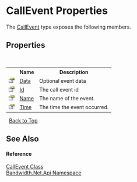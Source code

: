 ﻿# CallEvent Properties
 

The <a href ="T_Bandwidth_Net_Api_CallEvent.md">CallEvent</a> type exposes the following members.


## Properties
&nbsp;<table><tr><th></th><th>Name</th><th>Description</th></tr><tr><td>![Public property](media/pubproperty.gif "Public property")</td><td><a href ="P_Bandwidth_Net_Api_CallEvent_Data.md">Data</a></td><td>
Optional event data</td></tr><tr><td>![Public property](media/pubproperty.gif "Public property")</td><td><a href ="P_Bandwidth_Net_Api_CallEvent_Id.md">Id</a></td><td>
The call event id</td></tr><tr><td>![Public property](media/pubproperty.gif "Public property")</td><td><a href ="P_Bandwidth_Net_Api_CallEvent_Name.md">Name</a></td><td>
The name of the event.</td></tr><tr><td>![Public property](media/pubproperty.gif "Public property")</td><td><a href ="P_Bandwidth_Net_Api_CallEvent_Time.md">Time</a></td><td>
The time the event occurred.</td></tr></table>&nbsp;
<a href="#callevent-properties">Back to Top</a>

## See Also


#### Reference
<a href ="T_Bandwidth_Net_Api_CallEvent.md">CallEvent Class</a><br /><a href ="N_Bandwidth_Net_Api.md">Bandwidth.Net.Api Namespace</a><br />